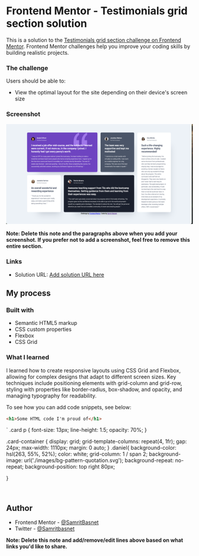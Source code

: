 # Frontend Mentor - Testimonials grid section solution

This is a solution to the [Testimonials grid section challenge on Frontend Mentor](https://www.frontendmentor.io/challenges/testimonials-grid-section-Nnw6J7Un7). Frontend Mentor challenges help you improve your coding skills by building realistic projects.

### The challenge

Users should be able to:

- View the optimal layout for the site depending on their device's screen size

### Screenshot

![](./screenshot.png)

**Note: Delete this note and the paragraphs above when you add your screenshot. If you prefer not to add a screenshot, feel free to remove this entire section.**

### Links

- Solution URL: [Add solution URL here](https://github.com/samritbasnet/Testimonials-grid-section)

## My process

### Built with

- Semantic HTML5 markup
- CSS custom properties
- Flexbox
- CSS Grid

### What I learned

I learned how to create responsive layouts using CSS Grid and Flexbox, allowing for complex designs that adapt to different screen sizes. Key techniques include positioning elements with grid-column and grid-row, styling with properties like border-radius, box-shadow, and opacity, and managing typography for readability.

To see how you can add code snippets, see below:

```html
<h1>Some HTML code I'm proud of</h1>
```

`
.card p {
font-size: 13px;
line-height: 1.5;
opacity: 70%;
}

.card-container {
display: grid;
grid-template-columns: repeat(4, 1fr);
gap: 24px;
max-width: 1110px;
margin: 0 auto;
}
.daniel{
background-color: hsl(263, 55%, 52%);
color: white;
grid-column: 1 / span 2;
background-image: url('./images/bg-pattern-quotation.svg');
background-repeat: no-repeat;
background-position: top right 80px;

}

```


```

## Author

- Frontend Mentor - [@SamritBasnet](https://www.frontendmentor.io/profile/Samritbasnet)
- Twitter - [@Samritbasnet](https://www.twitter.com/Samritbasnet70)

**Note: Delete this note and add/remove/edit lines above based on what links you'd like to share.**
